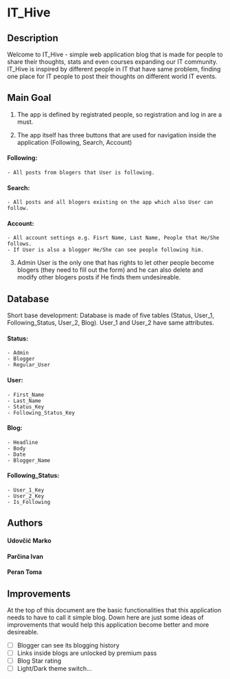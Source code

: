 # IT_Hive


## Description
Welcome to IT_Hive - simple web application blog that is made for people to share their thoughts, stats and even courses expanding our IT community. IT_Hive is inspired by different people in IT that have same problem, finding one place for IT people to post their thoughts on different world IT events.


## Main Goal
1. The app is defined by registrated people, so registration and log in are a must.

2. The app itself has three buttons that are used for navigation inside the application (Following, Search, Account)
  #### Following:
    - All posts from blogers that User is following.
  #### Search:
    - All posts and all blogers existing on the app which also User can follow.
  #### Account:
    - All account settings e.g. Fisrt Name, Last Name, People that He/She follows.
    - If User is also a blogger He/She can see people following him.

3. Admin User is the only one that has rights to let other people become blogers (they need to fill out the form) and he can also delete and modify other blogers posts if He finds them undesireable.


## Database
Short base development:
Database is made of five tables (Status, User_1, Following_Status, User_2, Blog). User_1 and User_2 have same attributes.
  #### Status:
    - Admin
    - Blogger
    - Regular_User
  #### User:
    - First_Name
    - Last_Name
    - Status_Key
    - Following_Status_Key
  #### Blog:
    - Headline
    - Body
    - Date
    - Blogger_Name
  #### Following_Status:
    - User_1_Key
    - User_2_Key
    - Is_Following


## Authors
#### Udovčić Marko
#### Parčina Ivan
#### Peran Toma

## Improvements
At the top of this document are the basic functionalities that this application needs to have to call it simple blog. Down here are just some ideas of improvements that would help this application become better and more desireable.  
- [ ] Blogger can see its blogging history
- [ ] Links inside blogs are unlocked by premium pass
- [ ] Blog Star rating
- [ ] Light/Dark theme switch...